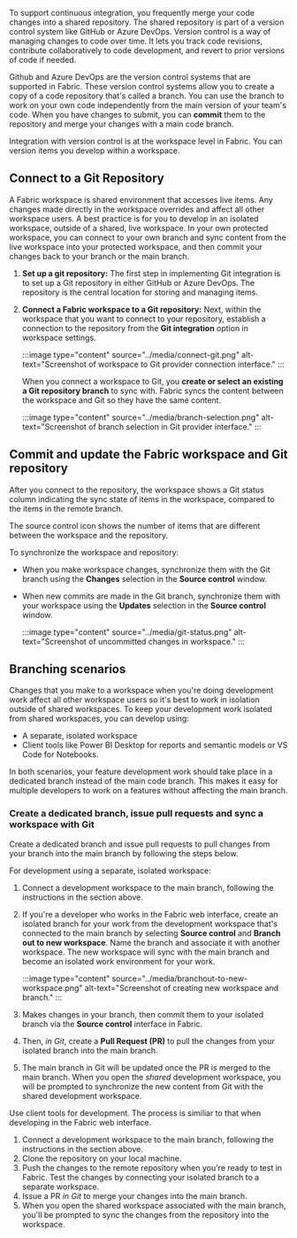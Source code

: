 To support continuous integration, you frequently merge your code changes into a shared repository.  The shared repository is part of a version control system like GitHub or Azure DevOps.  Version control is a way of managing changes to code over time. It lets you track code revisions, contribute collaboratively to code development, and revert to prior versions of code if needed.

Github and Azure DevOps are the version control systems that are supported in Fabric. These version control systems allow you to create a copy of a code repository that's called a branch. You can use the branch to work on your own code independently from the main version of your team's code. When you have changes to submit, you can **commit** them to the repository and merge your changes with a main code branch.

Integration with version control is at the workspace level in Fabric. You can version items you develop within a workspace.

## Connect to a Git Repository
A Fabric workspace is shared environment that accesses live items. Any changes made directly in the workspace overrides and affect all other workspace users. A best practice is for you to develop in an isolated workspace, outside of a shared, live workspace. In your own protected workspace, you can connect to your own branch and sync content from the live workspace into your protected workspace, and then commit your changes back to your branch or the main branch.

1. **Set up a git repository:**
The first step in implementing Git integration is to set up a Git repository in either GitHub or Azure DevOps. The repository is the central location for storing and managing items.

2. **Connect a Fabric workspace to a Git repository:**
Next, within the workspace that you want to connect to your repository, establish a connection to the repository from the **Git integration** option in workspace settings.

    :::image type="content" source="../media/connect-git.png" alt-text="Screenshot of workspace to Git provider connection interface." :::

    When you connect a workspace to Git, you **create or select an existing a Git repository branch** to sync with.  Fabric syncs the content between the workspace and Git so they have the same content.
    
    :::image type="content" source="../media/branch-selection.png" alt-text="Screenshot of branch selection in Git provider interface." :::

## Commit and update the Fabric workspace and Git repository
After you connect to the repository, the workspace shows a Git status column indicating the sync state of items in the workspace, compared to the items in the remote branch.

The source control icon shows the number of items that are different between the workspace and the repository. 

To synchronize the workspace and repository:
- When you make workspace changes, synchronize them with the Git branch using the **Changes** selection in the **Source control** window.
- When new commits are made in the Git branch, synchronize them with your workspace using the **Updates** selection in the **Source control** window.

    :::image type="content" source="../media/git-status.png" alt-text="Screenshot of uncommitted changes in workspace." :::

## Branching scenarios
Changes that you make to a workspace when you're doing development work affect all other workspace users so it's best to work in isolation outside of shared workspaces. To keep your development work isolated from shared workspaces, you can develop using:
- A separate, isolated workspace 
- Client tools like Power BI Desktop for reports and semantic models or VS Code for Notebooks.

 In both scenarios, your feature development work should take place in a dedicated branch instead of the main code branch.  This makes it easy for multiple developers to work on a features without affecting the main branch. 

### Create a dedicated branch, issue pull requests and sync a workspace with Git

Create a dedicated branch and issue pull requests to pull changes from your branch into the main branch by following the steps below. 

For development using a separate, isolated workspace:

1. Connect a development workspace to the main branch, following the instructions in the section above. 
2. If you're a developer who works in the Fabric web interface, create an isolated branch for your work from the development workspace that's connected to the main branch by selecting **Source control** and **Branch out to new workspace**. Name the branch and associate it with another workspace.  The new workspace will sync with the main branch and become an isolated work environment for your work.

    :::image type="content" source="../media/branchout-to-new-workspace.png" alt-text="Screenshot of creating new workspace and branch." :::

3. Makes changes in your branch, then commit them to your isolated branch via the **Source control** interface in Fabric. 
4. Then, *in Git*, create a **Pull Request (PR)** to pull the changes from your isolated branch into the main branch.  
5. The main branch in Git will be updated once the PR is merged to the main branch. When you open the *shared* development workspace, you will be prompted to synchronize the new content from Git with the shared development workspace. 

Use client tools for development. The process is similiar to that when developing in the Fabric web interface. 
 
1. Connect a development workspace to the main branch, following the instructions in the section above. 
2. Clone the repository on your local machine. 
3. Push the changes to the remote repository when you're ready to test in Fabric. Test the changes by connecting your isolated branch to a separate workspace.
4. Issue a PR *in Git* to merge your changes into the main branch.
5. When you open the shared workspace associated with the main branch, you'll be prompted to sync the changes from the repository into the workspace.